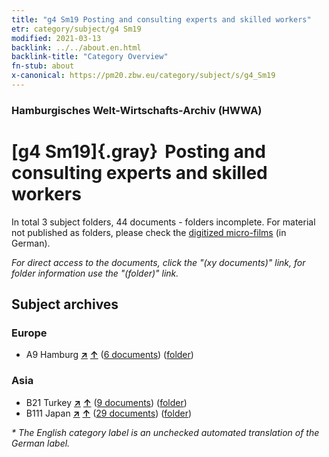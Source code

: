 ```yaml
---
title: "g4 Sm19 Posting and consulting experts and skilled workers"
etr: category/subject/g4 Sm19
modified: 2021-03-13
backlink: ../../about.en.html
backlink-title: "Category Overview"
fn-stub: about
x-canonical: https://pm20.zbw.eu/category/subject/s/g4_Sm19
---
```


### Hamburgisches Welt-Wirtschafts-Archiv (HWWA)
# [g4 Sm19]{.gray}&#8201; Posting and consulting experts and skilled workers&#160; 





In total 3 subject folders, 44 documents - folders incomplete.
For material not published as folders, please check the [digitized micro-films](/film/h1_sh.de.html) (in German).

_For direct access to the documents, click the "(xy documents)" link, for folder information use the "(folder)" link._

## Subject archives



### Europe

- A9 Hamburg [**&nearr;**](../../../geo/i/140905/about.en.html "Hamburg (all folders)") [**&uarr;**](../../../geo/about.en.html#A9 "Country category system") (<a href="https://pm20.zbw.eu/dfgview/sh/140905,144491" title="about: Hamburg : Posting and consulting experts and skilled workers" target="_blank">6 documents</a>) ([folder](../../../../folder/sh/1409xx/140905/1444xx/144491/about.en.html))

### Asia

- B21 Turkey [**&nearr;**](../../../geo/i/141111/about.en.html "Turkey (all folders)") [**&uarr;**](../../../geo/about.en.html#B21 "Country category system") (<a href="https://pm20.zbw.eu/dfgview/sh/141111,144491" title="about: Turkey : Posting and consulting experts and skilled workers" target="_blank">9 documents</a>) ([folder](../../../../folder/sh/1411xx/141111/1444xx/144491/about.en.html))
- B111 Japan [**&nearr;**](../../../geo/i/141272/about.en.html "Japan (all folders)") [**&uarr;**](../../../geo/about.en.html#B111 "Country category system") (<a href="https://pm20.zbw.eu/dfgview/sh/141272,144491" title="about: Japan : Posting and consulting experts and skilled workers" target="_blank">29 documents</a>) ([folder](../../../../folder/sh/1412xx/141272/1444xx/144491/about.en.html))


_* The English category label is an unchecked automated translation of the German label._


